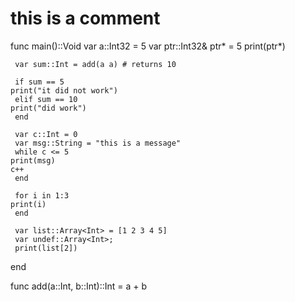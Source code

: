 # this is a comment
func main()::Void
     var a::Int32 = 5
     var ptr::Int32&
     ptr* = 5
     print(ptr*)
     
     var sum::Int = add(a a) # returns 10

     if sum == 5
	print("it did not work")
     elif sum == 10
	print("did work")
     end

     var c::Int = 0
     var msg::String = "this is a message"
     while c <= 5
	print(msg)	
	c++
     end

     for i in 1:3
	print(i)
     end

     var list::Array<Int> = [1 2 3 4 5]
     var undef::Array<Int>;
     print(list[2])
end

func add(a::Int, b::Int)::Int = a + b

